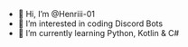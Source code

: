 - 👋 Hi, I’m @Henriii-01
- 👀 I’m interested in coding Discord Bots
- 🌱 I’m currently learning Python, Kotlin & C#
<!--- - 📫 Reach me: --->

<!---
Henriii-01/Henriii-01 is a ✨ special ✨ repository because its `README.md` (this file) appears on your GitHub profile.
You can click the Preview link to take a look at your changes.
--->
